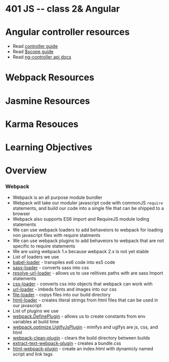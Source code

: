 401 JS -- class 2& Angular 
===========================

# Angular controller resources
 * Read [controller guide]
 * Read [$scope guide]
 * Read [ng-controller api docs]

# Webpack Resources

# Jasmine Resources

# Karma Resouces

# Learning Objectives

# Overview
### Webpack 
* Webpack is an all purpose module bundler
 * Webpack will take our moduler javascript code with commonJS `require` statements, and build our code into a single file that can be shipped to a browser
 * Webpack also supports ES6 import and RequireJS module loding statements 
* We can use webpack loaders to add behaveiors to webpack for loading non javascript files with require statments
* We can use webpack plugins to add behaveiors to webpack that are not specific to require statements
* We are using webpack 1.x because webpack 2.x is not yet stable
* List of loaders we use
 * [babel-loader] - transpiles es6 code into es5 code
 * [sass-loader] - converts sass into css
 * [resolve-url-loader] - allows us to use relitives paths with are sass Import statements
 * [css-loader] - converts css into objects that webpack can work with
 * [url-loader] - imbeds fonts and images into our css
 * [file-loader] - copys files into our build directory
 * [html-loader] - creates literal strings from html files that can be used in our javascript
* List of plugins we use
 * [webpack.DefinePlugin] - allows us to create constants from env variables at build time
 * [webpack.optimize.UglifyJsPlugin] - minifys and uglfys are js, css, and html
 * [webpack-clean-plugin] - clears the build directory between builds
 * [extract-text-webpack-plugin] - creates a bundle.css
 * [html-webpack-plugin] - create an index.html with dynamicly named script and link tags

[controller guide]: https://docs.angularjs.org/guide/controller
[$scope guide]: https://docs.angularjs.org/guide/scope
[ng-controller api docs]: https://docs.angularjs.org/api/ng/directive/ngController

[babel-loader]: https://github.com/babel/babel-loader
[sass-loader]: https://github.com/jtangelder/sass-loader
[css-loader]: https://github.com/webpack/css-loader
[resolve-url-loader]: https://github.com/bholloway/resolve-url-loader
[url-loader]: https://github.com/webpack/url-loader
[file-loader]: https://github.com/webpack/file-loader
[html-loader]: https://github.com/webpack/html-loader
[webpack-clean-plugin]: https://github.com/johnagan/clean-webpack-plugin
[html-webpack-plugin]: https://github.com/ampedandwired/html-webpack-plugin
[extract-text-webpack-plugin]: https://github.com/webpack/extract-text-webpack-plugin
[webpack.optimize.UglifyJsPlugin]: https://webpack.github.io/docs/list-of-plugins.html#uglifyjsplugin
[webpack.DefinePlugin]: https://webpack.github.io/docs/list-of-plugins.html#defineplugin



